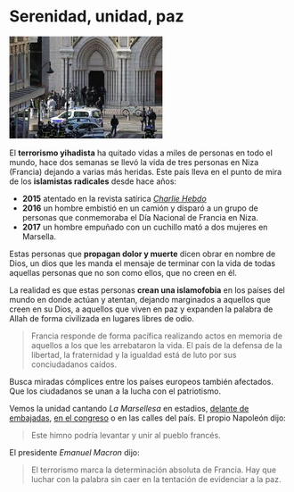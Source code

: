  # Serenidad, unidad, paz

 ![Lugar-de-atentado-Niza](https://github.com/DeustoPWEB2020/documentacion-grupo2/blob/Redacci%C3%B3n/textos/atentado-en-niza.jpg)

El **terrorismo yihadista** ha quitado vidas a miles de personas en todo el mundo,  hace dos semanas se llevó la vida de tres personas en Niza (Francia) dejando a varias más heridas. Este país lleva en el punto de mira de los **islamistas radicales** desde hace años:

* **2015** atentado en la revista satírica [*Charlie Hebdo*](https://charliehebdo.fr/)
* **2016** un hombre embistió en un camión y disparó a un grupo de personas que conmemoraba el Día Nacional de Francia en Niza.
* **2017** un hombre empuñado con un cuchillo mató a dos mujeres en Marsella. 

Estas personas que **propagan dolor y muerte** dicen obrar en nombre de Dios, un dios que les manda el mensaje de terminar con la vida de todas aquellas personas que no son como ellos, que no creen en él.

La realidad es que estas personas **crean una islamofobia** en los países del mundo en donde actúan y atentan, dejando marginados a aquellos que creen en su Dios, a aquellos que viven en paz y expanden la palabra de Allah de forma civilizada en lugares libres de odio. 

> Francia responde de forma pacífica realizando actos en memoria de aquellos a los que les arrebataron la vida. El país de la defensa de la libertad, la fraternidad y la igualdad está de luto por sus conciudadanos caídos. 

Busca miradas cómplices entre los países europeos también afectados. Que los ciudadanos se unan a la lucha con el patriotismo. 

Vemos la unidad cantando *La Marsellesa* en estadios, [delante de embajadas](https://www.youtube.com/watch?v=NabpPJbMMzc), [en el congreso](https://www.youtube.com/watch?v=bx_DqqYM72s) o en las calles del país.
El propio Napoleón dijo:

> Este himno podría levantar y unir al pueblo francés. 

El presidente *Emanuel Macron* dijo:
> El terrorismo marca la determinación absoluta de Francia. Hay que luchar con la palabra sin caer en la tentación de evidenciar a la paz. 
